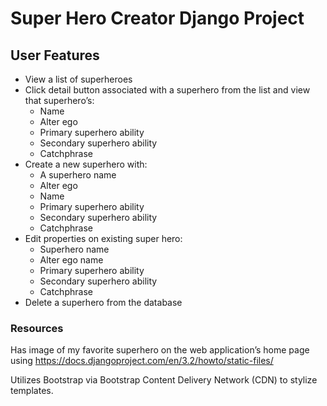 # Super Hero Creator Django Project

## User Features

- View a list of superheroes
- Click detail button associated with a superhero from the list and view that superhero’s:
  - Name
  - Alter ego
  - Primary superhero ability
  - Secondary superhero ability
  - Catchphrase
- Create a new superhero with:
  - A superhero name
  - Alter ego
  - Name
  - Primary superhero ability
  - Secondary superhero ability
  - Catchphrase
- Edit properties on existing super hero:
  - Superhero name
  - Alter ego name
  - Primary superhero ability
  - Secondary superhero ability
  - Catchphrase
- Delete a superhero from the database


### Resources

Has image of my favorite superhero on the web application’s home page using https://docs.djangoproject.com/en/3.2/howto/static-files/

Utilizes Bootstrap via Bootstrap Content Delivery Network (CDN) to stylize templates. 
